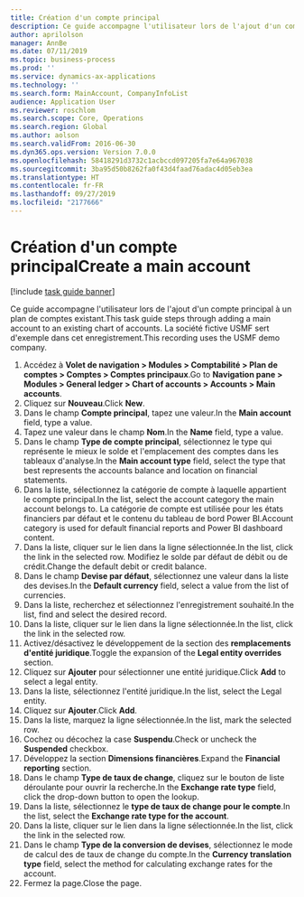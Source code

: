 ```yaml
---
title: Création d'un compte principal
description: Ce guide accompagne l'utilisateur lors de l'ajout d'un compte principal à un plan de comptes existant.
author: aprilolson
manager: AnnBe
ms.date: 07/11/2019
ms.topic: business-process
ms.prod: ''
ms.service: dynamics-ax-applications
ms.technology: ''
ms.search.form: MainAccount, CompanyInfoList
audience: Application User
ms.reviewer: roschlom
ms.search.scope: Core, Operations
ms.search.region: Global
ms.author: aolson
ms.search.validFrom: 2016-06-30
ms.dyn365.ops.version: Version 7.0.0
ms.openlocfilehash: 58418291d3732c1acbccd097205fa7e64a967038
ms.sourcegitcommit: 3ba95d50b8262fa0f43d4faad76adac4d05eb3ea
ms.translationtype: HT
ms.contentlocale: fr-FR
ms.lasthandoff: 09/27/2019
ms.locfileid: "2177666"
---
```

# <a name="create-a-main-account"></a><span data-ttu-id="1d82a-103">Création d'un compte principal</span><span class="sxs-lookup"><span data-stu-id="1d82a-103">Create a main account</span></span>

[!include [task guide banner](../../includes/task-guide-banner.md)]

<span data-ttu-id="1d82a-104">Ce guide accompagne l'utilisateur lors de l'ajout d'un compte principal à un plan de comptes existant.</span><span class="sxs-lookup"><span data-stu-id="1d82a-104">This task guide steps through adding a main account to an existing chart of accounts.</span></span> <span data-ttu-id="1d82a-105">La société fictive USMF sert d'exemple dans cet enregistrement.</span><span class="sxs-lookup"><span data-stu-id="1d82a-105">This recording uses the USMF demo company.</span></span>  

1. <span data-ttu-id="1d82a-106">Accédez à **Volet de navigation > Modules > Comptabilité > Plan de comptes > Comptes > Comptes principaux**.</span><span class="sxs-lookup"><span data-stu-id="1d82a-106">Go to **Navigation pane > Modules > General ledger > Chart of accounts > Accounts > Main accounts**.</span></span>
2. <span data-ttu-id="1d82a-107">Cliquez sur **Nouveau**.</span><span class="sxs-lookup"><span data-stu-id="1d82a-107">Click **New**.</span></span>
3. <span data-ttu-id="1d82a-108">Dans le champ **Compte principal**, tapez une valeur.</span><span class="sxs-lookup"><span data-stu-id="1d82a-108">In the **Main account** field, type a value.</span></span>
4. <span data-ttu-id="1d82a-109">Tapez une valeur dans le champ **Nom**.</span><span class="sxs-lookup"><span data-stu-id="1d82a-109">In the **Name** field, type a value.</span></span>
5. <span data-ttu-id="1d82a-110">Dans le champ **Type de compte principal**, sélectionnez le type qui représente le mieux le solde et l'emplacement des comptes dans les tableaux d'analyse.</span><span class="sxs-lookup"><span data-stu-id="1d82a-110">In the **Main account type** field, select the type that best represents the accounts balance and location on financial statements.</span></span>
6. <span data-ttu-id="1d82a-111">Dans la liste, sélectionnez la catégorie de compte à laquelle appartient le compte principal.</span><span class="sxs-lookup"><span data-stu-id="1d82a-111">In the list, select the account category the main account belongs to.</span></span> <span data-ttu-id="1d82a-112">La catégorie de compte est utilisée pour les états financiers par défaut et le contenu du tableau de bord Power BI.</span><span class="sxs-lookup"><span data-stu-id="1d82a-112">Account category is used for default financial reports and Power BI dashboard content.</span></span>  
7. <span data-ttu-id="1d82a-113">Dans la liste, cliquer sur le lien dans la ligne sélectionnée.</span><span class="sxs-lookup"><span data-stu-id="1d82a-113">In the list, click the link in the selected row.</span></span> <span data-ttu-id="1d82a-114">Modifiez le solde par défaut de débit ou de crédit.</span><span class="sxs-lookup"><span data-stu-id="1d82a-114">Change the default debit or credit balance.</span></span>  
8. <span data-ttu-id="1d82a-115">Dans le champ **Devise par défaut**, sélectionnez une valeur dans la liste des devises.</span><span class="sxs-lookup"><span data-stu-id="1d82a-115">In the **Default currency** field, select a value from the list of currencies.</span></span>
9. <span data-ttu-id="1d82a-116">Dans la liste, recherchez et sélectionnez l'enregistrement souhaité.</span><span class="sxs-lookup"><span data-stu-id="1d82a-116">In the list, find and select the desired record.</span></span>
10. <span data-ttu-id="1d82a-117">Dans la liste, cliquer sur le lien dans la ligne sélectionnée.</span><span class="sxs-lookup"><span data-stu-id="1d82a-117">In the list, click the link in the selected row.</span></span>
11. <span data-ttu-id="1d82a-118">Activez/désactivez le développement de la section des **remplacements d'entité juridique**.</span><span class="sxs-lookup"><span data-stu-id="1d82a-118">Toggle the expansion of the **Legal entity overrides** section.</span></span>
12. <span data-ttu-id="1d82a-119">Cliquez sur **Ajouter** pour sélectionner une entité juridique.</span><span class="sxs-lookup"><span data-stu-id="1d82a-119">Click **Add** to select a legal entity.</span></span>
13. <span data-ttu-id="1d82a-120">Dans la liste, sélectionnez l'entité juridique.</span><span class="sxs-lookup"><span data-stu-id="1d82a-120">In the list, select the Legal entity.</span></span>
14. <span data-ttu-id="1d82a-121">Cliquez sur **Ajouter**.</span><span class="sxs-lookup"><span data-stu-id="1d82a-121">Click **Add**.</span></span>
15. <span data-ttu-id="1d82a-122">Dans la liste, marquez la ligne sélectionnée.</span><span class="sxs-lookup"><span data-stu-id="1d82a-122">In the list, mark the selected row.</span></span>
16. <span data-ttu-id="1d82a-123">Cochez ou décochez la case **Suspendu**.</span><span class="sxs-lookup"><span data-stu-id="1d82a-123">Check or uncheck the **Suspended** checkbox.</span></span>
17. <span data-ttu-id="1d82a-124">Développez la section **Dimensions financières**.</span><span class="sxs-lookup"><span data-stu-id="1d82a-124">Expand the **Financial reporting** section.</span></span>
18. <span data-ttu-id="1d82a-125">Dans le champ **Type de taux de change**, cliquez sur le bouton de liste déroulante pour ouvrir la recherche.</span><span class="sxs-lookup"><span data-stu-id="1d82a-125">In the **Exchange rate type** field, click the drop-down button to open the lookup.</span></span>
19. <span data-ttu-id="1d82a-126">Dans la liste, sélectionnez le **type de taux de change pour le compte**.</span><span class="sxs-lookup"><span data-stu-id="1d82a-126">In the list, select the **Exchange rate type for the account**.</span></span>
20. <span data-ttu-id="1d82a-127">Dans la liste, cliquer sur le lien dans la ligne sélectionnée.</span><span class="sxs-lookup"><span data-stu-id="1d82a-127">In the list, click the link in the selected row.</span></span>
21. <span data-ttu-id="1d82a-128">Dans le champ **Type de la conversion de devises**, sélectionnez le mode de calcul des de taux de change du compte.</span><span class="sxs-lookup"><span data-stu-id="1d82a-128">In the **Currency translation type** field, select the method for calculating exchange rates for the account.</span></span>
22. <span data-ttu-id="1d82a-129">Fermez la page.</span><span class="sxs-lookup"><span data-stu-id="1d82a-129">Close the page.</span></span>

